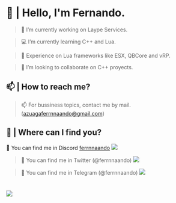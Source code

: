 # 👋 | Hello, I'm Fernando.
> 🔩 I’m currently working on Laype Services.
 
> 💻 I’m currently learning C++ and Lua.
 
> 📡 Experience on Lua frameworks like ESX, QBCore and vRP.
 
> 🔔 I’m looking to collaborate on C++ proyects.
 
## 📫 | How to reach me?
> 📫 For bussiness topics, contact me by mail. (azuagaferrnnaando@gmail.com)
 
## 📌 | Where can I find you?
 📍 You can find me in Discord [ferrnnaando](https://discord.gg/DX9pkYVNwF) ![](https://ferrnnaando.surge.sh/logo.png)
 
> 📍 You can find me in Twitter (@ferrnnaando)  ![](https://ferrnnaando.surge.sh/twitter.png)
 
> 📍 You can find me in Telegram (@ferrnnaando) ![](https://ferrnnaando.surge.sh/telegram.png)
 
#
![](https://ferrnnaando.surge.sh/banner.png)
